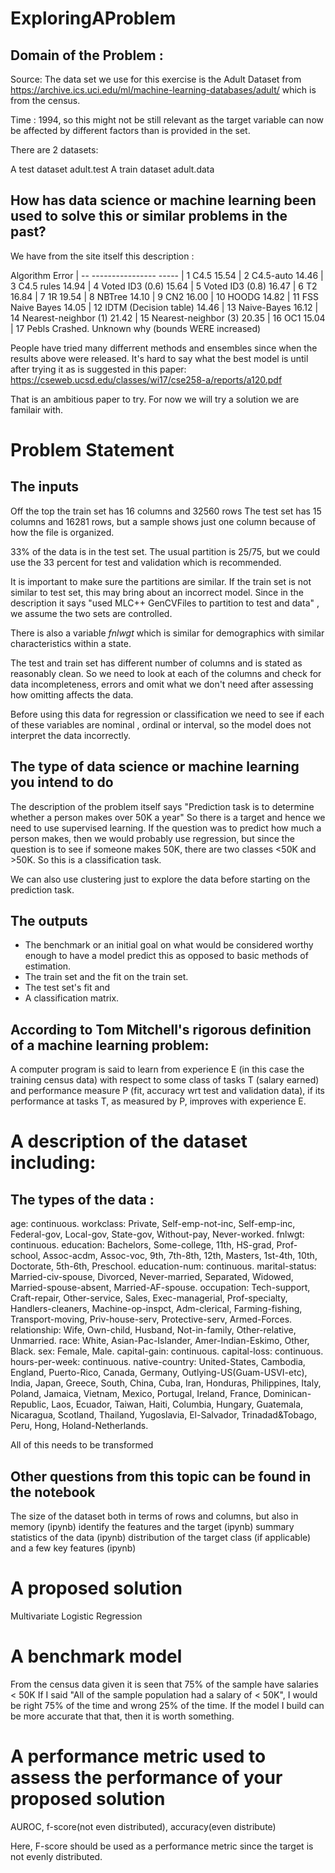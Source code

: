 # ExploringAProblem

## Domain of the Problem :
  
   Source: The data set we use for this exercise is the Adult Dataset from https://archive.ics.uci.edu/ml/machine-learning-databases/adult/ which is from the census.
   
   Time : 1994, so this might not be still relevant as the target variable can now be affected by different factors than is provided in the set.
   
  There are 2 datasets:
  
  A test dataset adult.test
  A train dataset adult.data
  

## How has data science or machine learning been used to solve this or similar problems in the past?

We have from the site itself this description :

 Algorithm               Error
| -- ----------------        -----
| 1  C4.5                    15.54
| 2  C4.5-auto               14.46
| 3  C4.5 rules              14.94
| 4  Voted ID3 (0.6)         15.64
| 5  Voted ID3 (0.8)         16.47
| 6  T2                      16.84
| 7  1R                      19.54
| 8  NBTree                  14.10
| 9  CN2                     16.00
| 10 HOODG                   14.82
| 11 FSS Naive Bayes         14.05
| 12 IDTM (Decision table)   14.46
| 13 Naive-Bayes             16.12
| 14 Nearest-neighbor (1)    21.42
| 15 Nearest-neighbor (3)    20.35
| 16 OC1                     15.04
| 17 Pebls                   Crashed.  Unknown why (bounds WERE increased)

People have tried many differrent methods and ensembles since when the results above were released.
It's hard to say what the best model is until after trying it as is suggested in this paper:
https://cseweb.ucsd.edu/classes/wi17/cse258-a/reports/a120.pdf

That is an ambitious paper to try. For now we will try a solution we are familair with.

# Problem Statement

## The inputs

Off the top the train set has 16 columns and 32560 rows
The test set has 15 columns and 16281 rows, but a sample shows just one column because of how the file is organized.

33% of the data is in the test set.
The usual partition is 25/75, but we could use the 33 percent for test and validation which is recommended.

It is important to make sure the partitions are similar. If the train set is not similar to test set, this may bring about an incorrect model. Since in the description it says "used MLC++ GenCVFiles to partition to test and data" , we assume the two sets are controlled.

There is also a variable *fnlwgt* which is similar for demographics with similar characteristics within a state.

The test and train set has different number of columns and is stated as reasonably clean. 
So we need to look at each of the columns and check for data incompleteness, errors and omit what we don't need after assessing how omitting affects the data.

Before using this data for regression or classification we need to see if each of these variables are nominal , ordinal or interval, so the model does not interpret the data incorrectly.


## The type of data science or machine learning you intend to do

The description of the problem itself says "Prediction task is to determine whether a person makes over 50K a year"
So there is a target and hence we need to use supervised learning.
If the question was to predict how much a person makes, then we would probably use regression, but since the question is
to see if someone makes 50K, there are two classes <50K and >50K.
So this is a classification task.

We can also use clustering just to explore the data before starting on the prediction task.

## The outputs

- The benchmark or an initial goal on what would be considered worthy enough to have a model predict this as opposed to basic methods of estimation.
- The train set and the fit on the train set.
- The test set's fit and 
- A classification matrix.

## According to Tom Mitchell's rigorous definition of a machine learning problem:

A computer program is said to learn from 
experience E (in this case the training census data)
with respect to some class of tasks T (salary earned)
and performance measure P (fit, accuracy wrt test and validation data), 
if its performance at tasks T, as measured by P, improves with experience E.

# A description of the dataset including:
## The types of the data :

age: continuous. 
workclass: Private, Self-emp-not-inc, Self-emp-inc, Federal-gov, Local-gov, State-gov, Without-pay, Never-worked. 
fnlwgt: continuous. 
education: Bachelors, Some-college, 11th, HS-grad, Prof-school, Assoc-acdm, Assoc-voc, 9th, 7th-8th, 12th, Masters, 1st-4th, 10th, Doctorate, 5th-6th, Preschool. 
education-num: continuous. 
marital-status: Married-civ-spouse, Divorced, Never-married, Separated, Widowed, Married-spouse-absent, Married-AF-spouse. 
occupation: Tech-support, Craft-repair, Other-service, Sales, Exec-managerial, Prof-specialty, Handlers-cleaners, Machine-op-inspct, Adm-clerical, Farming-fishing, Transport-moving, Priv-house-serv, Protective-serv, Armed-Forces. 
relationship: Wife, Own-child, Husband, Not-in-family, Other-relative, Unmarried. 
race: White, Asian-Pac-Islander, Amer-Indian-Eskimo, Other, Black. 
sex: Female, Male. 
capital-gain: continuous. 
capital-loss: continuous. 
hours-per-week: continuous. 
native-country: United-States, Cambodia, England, Puerto-Rico, Canada, Germany, Outlying-US(Guam-USVI-etc), India, Japan, Greece, South, China, Cuba, Iran, Honduras, Philippines, Italy, Poland, Jamaica, Vietnam, Mexico, Portugal, Ireland, France, Dominican-Republic, Laos, Ecuador, Taiwan, Haiti, Columbia, Hungary, Guatemala, Nicaragua, Scotland, Thailand, Yugoslavia, El-Salvador, Trinadad&Tobago, Peru, Hong, Holand-Netherlands.

All of this needs to be transformed

## Other questions from this topic can be found in the notebook
The size of the dataset both in terms of rows and columns, but also in memory (ipynb)
identify the features and the target (ipynb)
summary statistics of the data (ipynb)
distribution of the target class (if applicable) and a few key features (ipynb)

# A proposed solution 
Multivariate Logistic Regression

# A benchmark model
From the census data given it is seen that 75% of the sample have salaries < 50K
If I said "All of the sample population had a salary of < 50K", I would be right 75% of the time and wrong 25% of the time.
If the model I build can be more accurate that that, then it is worth something.

# A performance metric used to assess the performance of your proposed solution
 AUROC, 
 f-score(not even distributed), 
 accuracy(even distribute)

Here, F-score should be used as a performance metric since the target is not evenly distributed.




